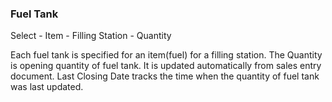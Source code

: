 ### Fuel Tank

Select
    - Item
    - Filling Station
    - Quantity

Each fuel tank is specified for an item(fuel) for a filling station.
The Quantity is opening quantity of fuel tank. It is updated automatically from sales entry document.
Last Closing Date tracks the time when the quantity of fuel tank was last updated.